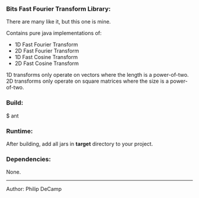 ### Bits Fast Fourier Transform Library:
There are many like it, but this one is mine.

Contains pure java implementations of:
- 1D Fast Fourier Transform
- 2D Fast Fourier Transform
- 1D Fast Cosine Transform  
- 2D Fast Cosine Transform

1D transforms only operate on vectors where the length is a power-of-two.
2D transforms only operate on square matrices where the size is a power-of-two.


### Build:
$ ant


### Runtime:
After building, add all jars in **target** directory to your project.


### Dependencies:
None.

---
Author: Philip DeCamp
